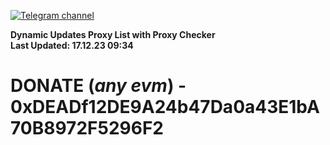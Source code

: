 [![Telegram channel](https://img.shields.io/endpoint?url=https://runkit.io/damiankrawczyk/telegram-badge/branches/master?url=https://t.me/n4z4v0d)](https://t.me/n4z4v0d) 

**Dynamic Updates Proxy List with Proxy Checker**  
**Last Updated: 17.12.23 09:34**

# DONATE (_any evm_) - 0xDEADf12DE9A24b47Da0a43E1bA70B8972F5296F2
